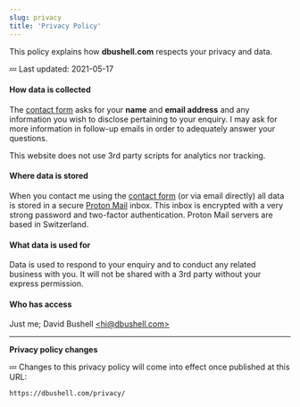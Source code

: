 ```yaml
---
slug: privacy
title: 'Privacy Policy'
---
```

This policy explains how **dbushell.com** respects your privacy and data.

💤 Last updated: 2021-05-17

#### How data is collected

The [contact form](/contact/) asks for your **name** and **email address** and any information you wish to disclose pertaining to your enquiry. I may ask for more information in follow-up emails in order to adequately answer your questions.

This website does not use 3rd party scripts for analytics nor tracking.

#### Where data is stored

When you contact me using the [contact form](/contact/) (or via email directly) all data is stored in a secure [Proton Mail](https://protonmail.com/) inbox. This inbox is encrypted with a very strong password and two-factor authentication. Proton Mail servers are based in Switzerland.

#### What data is used for

Data is used to respond to your enquiry and to conduct any related business with you. It will not be shared with a 3rd party without your express permission.

#### Who has access

Just me; David Bushell [<hi@dbushell.com\>](mailto:hi@dbushell.com)

* * *

**Privacy policy changes**

💤 Changes to this privacy policy will come into effect once published at this URL:

`https://dbushell.com/privacy/`

